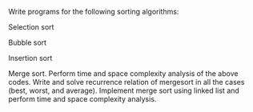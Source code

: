 Write programs for the following sorting algorithms:

Selection sort

Bubble sort

Insertion sort

Merge sort. Perform time and space complexity analysis of the above codes. Write and solve recurrence relation of mergesort in all the cases (best, worst, and average). Implement merge sort using linked list and perform time and space complexity analysis.
